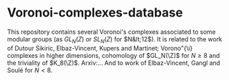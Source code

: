 # Voronoi-complexes-database
This repository contains several Voronoi's complexes associated to some modular groups (as $GL_N(Z)$ or $SL_N(Z)$ for $N&lt;12$).
It is related to the work of Dutour Sikiric, Elbaz-Vincent, Kupers and Martinet; Vorono\"{\i} complexes in higher dimensions, cohomology of $GL_N(\Z)$ for $N\geq 8$ and the triviality of $K_8(\Z)$. Arxiv:...
And to work of Elbaz-Vincent, Gangl and Soulé for $N<8$.
